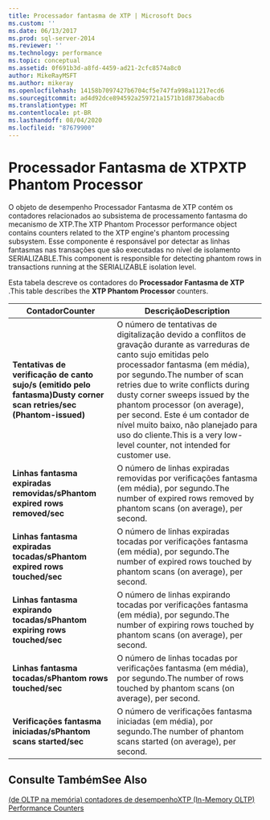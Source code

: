 ```yaml
---
title: Processador fantasma de XTP | Microsoft Docs
ms.custom: ''
ms.date: 06/13/2017
ms.prod: sql-server-2014
ms.reviewer: ''
ms.technology: performance
ms.topic: conceptual
ms.assetid: 0f691b3d-a8fd-4459-ad21-2cfc8574a8c0
author: MikeRayMSFT
ms.author: mikeray
ms.openlocfilehash: 14158b7097427b6704cf5e747fa998a11217ecd6
ms.sourcegitcommit: ad4d92dce894592a259721a1571b1d8736abacdb
ms.translationtype: MT
ms.contentlocale: pt-BR
ms.lasthandoff: 08/04/2020
ms.locfileid: "87679900"
---
```

# <a name="xtp-phantom-processor"></a><span data-ttu-id="dc039-102">Processador Fantasma de XTP</span><span class="sxs-lookup"><span data-stu-id="dc039-102">XTP Phantom Processor</span></span>
  <span data-ttu-id="dc039-103">O objeto de desempenho Processador Fantasma de XTP contém os contadores relacionados ao subsistema de processamento fantasma do mecanismo de XTP.</span><span class="sxs-lookup"><span data-stu-id="dc039-103">The XTP Phantom Processor performance object contains counters related to the XTP engine's phantom processing subsystem.</span></span> <span data-ttu-id="dc039-104">Esse componente é responsável por detectar as linhas fantasmas nas transações que são executadas no nível de isolamento SERIALIZABLE.</span><span class="sxs-lookup"><span data-stu-id="dc039-104">This component is responsible for detecting phantom rows in transactions running at the SERIALIZABLE isolation level.</span></span>  
  
 <span data-ttu-id="dc039-105">Esta tabela descreve os contadores do **Processador Fantasma de XTP** .</span><span class="sxs-lookup"><span data-stu-id="dc039-105">This table describes the **XTP Phantom Processor** counters.</span></span>  
  
|<span data-ttu-id="dc039-106">Contador</span><span class="sxs-lookup"><span data-stu-id="dc039-106">Counter</span></span>|<span data-ttu-id="dc039-107">Descrição</span><span class="sxs-lookup"><span data-stu-id="dc039-107">Description</span></span>|  
|-------------|-----------------|  
|<span data-ttu-id="dc039-108">**Tentativas de verificação de canto sujo/s (emitido pelo fantasma)**</span><span class="sxs-lookup"><span data-stu-id="dc039-108">**Dusty corner scan retries/sec (Phantom-issued)**</span></span>|<span data-ttu-id="dc039-109">O número de tentativas de digitalização devido a conflitos de gravação durante as varreduras de canto sujo emitidas pelo processador fantasma (em média), por segundo.</span><span class="sxs-lookup"><span data-stu-id="dc039-109">The number of scan retries due to write conflicts during dusty corner sweeps issued by the phantom processor (on average), per second.</span></span> <span data-ttu-id="dc039-110">Este é um contador de nível muito baixo, não planejado para uso do cliente.</span><span class="sxs-lookup"><span data-stu-id="dc039-110">This is a very low-level counter, not intended for customer use.</span></span>|  
|<span data-ttu-id="dc039-111">**Linhas fantasma expiradas removidas/s**</span><span class="sxs-lookup"><span data-stu-id="dc039-111">**Phantom expired rows removed/sec**</span></span>|<span data-ttu-id="dc039-112">O número de linhas expiradas removidas por verificações fantasma (em média), por segundo.</span><span class="sxs-lookup"><span data-stu-id="dc039-112">The number of expired rows removed by phantom scans (on average), per second.</span></span>|  
|<span data-ttu-id="dc039-113">**Linhas fantasma expiradas tocadas/s**</span><span class="sxs-lookup"><span data-stu-id="dc039-113">**Phantom expired rows touched/sec**</span></span>|<span data-ttu-id="dc039-114">O número de linhas expiradas tocadas por verificações fantasma (em média), por segundo.</span><span class="sxs-lookup"><span data-stu-id="dc039-114">The number of expired rows touched by phantom scans (on average), per second.</span></span>|  
|<span data-ttu-id="dc039-115">**Linhas fantasma expirando tocadas/s**</span><span class="sxs-lookup"><span data-stu-id="dc039-115">**Phantom expiring rows touched/sec**</span></span>|<span data-ttu-id="dc039-116">O número de linhas expirando tocadas por verificações fantasma (em média), por segundo.</span><span class="sxs-lookup"><span data-stu-id="dc039-116">The number of expiring rows touched by phantom scans (on average), per second.</span></span>|  
|<span data-ttu-id="dc039-117">**Linhas fantasma tocadas/s**</span><span class="sxs-lookup"><span data-stu-id="dc039-117">**Phantom rows touched/sec**</span></span>|<span data-ttu-id="dc039-118">O número de linhas tocadas por verificações fantasma (em média), por segundo.</span><span class="sxs-lookup"><span data-stu-id="dc039-118">The number of rows touched by phantom scans (on average), per second.</span></span>|  
|<span data-ttu-id="dc039-119">**Verificações fantasma iniciadas/s**</span><span class="sxs-lookup"><span data-stu-id="dc039-119">**Phantom scans started/sec**</span></span>|<span data-ttu-id="dc039-120">O número de verificações fantasma iniciadas (em média), por segundo.</span><span class="sxs-lookup"><span data-stu-id="dc039-120">The number of phantom scans started (on average), per second.</span></span>|  
  
## <a name="see-also"></a><span data-ttu-id="dc039-121">Consulte Também</span><span class="sxs-lookup"><span data-stu-id="dc039-121">See Also</span></span>  
 [<span data-ttu-id="dc039-122">&#40;de OLTP na memória&#41; contadores de desempenho</span><span class="sxs-lookup"><span data-stu-id="dc039-122">XTP &#40;In-Memory OLTP&#41; Performance Counters</span></span>](../../integration-services/performance/performance-counters.md)  
  
  
